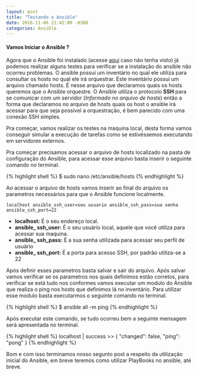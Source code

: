 ```yaml
---
layout: post
title: "Testando o Ansible"
date: 2016-11-06 21:42:00 -0300
categories: Ansible
---
```


#### **Vamos Iniciar o Ansible ?**

Agora que o Ansible foi instalado (acesse [aqui](http://danielsilva.net.br/2016/instalando-ansible-centos-e-ubuntu/) caso não tenha visto) já podemos realizar alguns testes para verificar se a instalação do ansible não ocorreu problemas.
O ansible possui um inventário no qual ele utiliza para consultar os hosts no qual ele irá orquestrar. Este inventário possui um arquivo chamado hosts. É nesse arquivo que declaramos quais os hosts queremos que o Ansible orquestre.
O Ansible utiliza o protocolo **SSH** para se comunicar com um servidor (*Informado no arquivo de hosts*) então a forma que declaramos no arquivo de hosts quais os host o ansible irá acessar para que seja possível a orquestração, é bem parecido com uma conexão SSH simples.

Pra começar, vamos realizar os testes na maquina local, desta forma vamos conseguir simular a execução de tarefas como se estivéssemos executando em servidores externos.

Pra começar precisamos acessar o arquivo de hosts localizado na pasta de configuração do Ansible, para acessar esse arquivo basta inserir o seguinte comando no terminal.

{% highlight shell %}
$ sudo nano /etc/ansible/hosts
{% endhighlight %} 

Ao acessar o arquivo de hosts vamos inserir ao final do arquivo os parametros necessários para que o Ansible funcione localmente.

`localhost ansible_ssh_user=seu usuario ansible_ssh_pass=sua senha ansible_ssh_port=22`

* **localhost:** É o seu endereço local.
* **ansible_ ssh_user:** É o seu usuário local, aquele que você utiliza para acessar sua maquina.
* **ansible_ ssh_pass:** É a sua senha utilizada para acessar seu perfil de usuário
* **ansible_ ssh_port:** É a porta para acesso SSH, por padrão utiliza-se a 22

Após definir esses parametros basta salvar e sair do arquivo. Após salvar vamos verificar se os parametros nos quais definimos estão corretos, para verificar se está tudo nos conformes vamos executar um modulo do Ansible que realiza o ping nos hosts que definimos lá no inventário.
Para utilizar esse modulo basta executarmos o seguinte comando no terminal.

{% highlight shell %}
$ ansible all -m ping
{% endhighlight %}

Após executar este comando, se tudo ocorreu bem a seguinte mensagem será apresentada no terminal.

{% highlight shell %}
localhost | success >> {
    "changed": false, 
    "ping": "pong"
}
{% endhighlight %}

Bom e com isso terminamos nosso segunto post a respeito da utilização inicial do Ansible, em breve teremos como utilizar PlayBooks no ansible, até breve.
